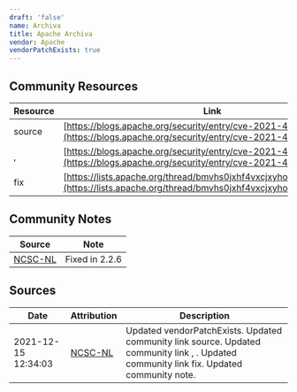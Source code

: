 ```yaml
---
draft: 'false'
name: Archiva
title: Apache Archiva
vendor: Apache
vendorPatchExists: true
---
```



## Community Resources
| Resource | Link |
| --- | --- |
| source | [https://blogs.apache.org/security/entry/cve-2021-44228](https://blogs.apache.org/security/entry/cve-2021-44228) |
| ,  | [https://blogs.apache.org/security/entry/cve-2021-44228](https://blogs.apache.org/security/entry/cve-2021-44228) |
| fix | [https://lists.apache.org/thread/bmvhs0jxhf4vxcjxyhozm058pchykcqx](https://lists.apache.org/thread/bmvhs0jxhf4vxcjxyhozm058pchykcqx) |

## Community Notes
| Source | Note |
| --- | --- |
| [NCSC-NL](https://github.com/NCSC-NL/log4shell/blob/main/software/README.md) | Fixed in 2.2.6 |

## Sources
| Date | Attribution | Description |
| --- | --- | --- |
| 2021-12-15 12:34:03 | [NCSC-NL](https://github.com/NCSC-NL/log4shell/blob/main/software/README.md) | Updated vendorPatchExists. Updated community link source. Updated community link , . Updated community link fix. Updated community note.  |
